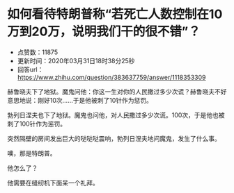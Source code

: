 # 如何看待特朗普称“若死亡人数控制在10万到20万，说明我们干的很不错”？
- 点赞数：11875
- 更新时间：2020年03月31日18时38分25秒
- 回答url：https://www.zhihu.com/question/383637759/answer/1118353309
<body>
 <p data-pid="Ok98KuST">赫鲁晓夫下了地狱。魔鬼问他：你这一生对你的人民撒过多少次谎？赫鲁晓夫不好意思地说：刚好10次......于是他被刺了10针作为惩罚。</p>
 <p data-pid="bAwAtNkI">勃列日涅夫也下了地狱。魔鬼也问他，对人民撒过多少次谎。100次，于是他也被刺了100针作为惩罚。</p>
 <p data-pid="zWFtdmM0">突然隔壁的房间发出巨大的哒哒哒震响，勃列日涅夫地问魔鬼，发生了什么事。</p>
 <p data-pid="_didCE6W">噢，那是特朗普。</p>
 <p data-pid="d7TjIOPT">他怎么了？</p>
 <p data-pid="Zgw4sqtn">他需要在缝纫机下面呆一个礼拜。</p>
</body>